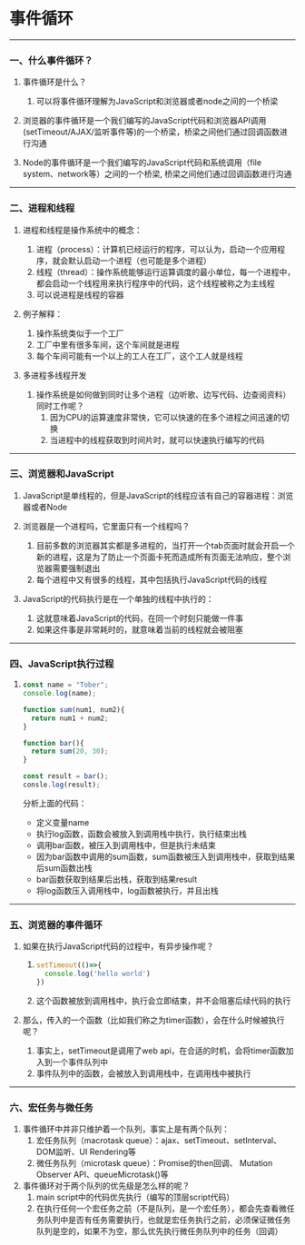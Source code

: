 # 事件循环

---

### 一、什么事件循环？

1. 事件循环是什么？
   1. 可以将事件循环理解为JavaScript和浏览器或者node之间的一个桥梁

2. 浏览器的事件循环是一个我们编写的JavaScript代码和浏览器API调用(setTimeout/AJAX/监听事件等)的一个桥梁，桥梁之间他们通过回调函数进行沟通
3. Node的事件循环是一个我们编写的JavaScript代码和系统调用（file system、network等）之间的一个桥梁, 桥梁之间他们通过回调函数进行沟通

---

### 二、进程和线程

1. 进程和线程是操作系统中的概念：
   1. 进程（process）：计算机已经运行的程序，可以认为，启动一个应用程序，就会默认启动一个进程（也可能是多个进程）
   2. 线程（thread）：操作系统能够运行运算调度的最小单位，每一个进程中，都会启动一个线程用来执行程序中的代码，这个线程被称之为主线程
   3. 可以说进程是线程的容器

2. 例子解释：
   1. 操作系统类似于一个工厂
   2. 工厂中里有很多车间，这个车间就是进程
   3. 每个车间可能有一个以上的工人在工厂，这个工人就是线程

3. 多进程多线程开发
   1. 操作系统是如何做到同时让多个进程（边听歌、边写代码、边查阅资料）同时工作呢？
      1. 因为CPU的运算速度非常快，它可以快速的在多个进程之间迅速的切换
      2. 当进程中的线程获取到时间片时，就可以快速执行编写的代码


---

### 三、浏览器和JavaScript

1. JavaScript是单线程的，但是JavaScript的线程应该有自己的容器进程：浏览器或者Node
2. 浏览器是一个进程吗，它里面只有一个线程吗？
   1. 目前多数的浏览器其实都是多进程的，当打开一个tab页面时就会开启一个新的进程，这是为了防止一个页面卡死而造成所有页面无法响应，整个浏览器需要强制退出
   2. 每个进程中又有很多的线程，其中包括执行JavaScript代码的线程

3. JavaScript的代码执行是在一个单独的线程中执行的：
   1. 这就意味着JavaScript的代码，在同一个时刻只能做一件事
   2. 如果这件事是非常耗时的，就意味着当前的线程就会被阻塞


---

### 四、JavaScript执行过程

1. ```js
   const name = "Tober";
   console.log(name);
   
   function sum(num1, num2){
     return num1 + num2;
   }
   
   function bar(){
     return sum(20, 30);
   }
   
   const result = bar();
   consle.log(result);
   ```

   分析上面的代码：

   - 定义变量name
   - 执行log函数，函数会被放入到调用栈中执行，执行结束出栈
   - 调用bar函数，被压入到调用栈中，但是执行未结束
   - 因为bar函数中调用的sum函数，sum函数被压入到调用栈中，获取到结果后sum函数出栈
   - bar函数获取到结果后出栈，获取到结果result
   - 将log函数压入调用栈中，log函数被执行，并且出栈

<hr>

### 五、浏览器的事件循环

1. 如果在执行JavaScript代码的过程中，有异步操作呢？

   1. ```js
      setTimeout(()=>{
      	console.log('hello world')
      })
      ```

   2. 这个函数被放到调用栈中，执行会立即结束，并不会阻塞后续代码的执行

2. 那么，传入的一个函数（比如我们称之为timer函数），会在什么时候被执行呢？

   1. 事实上，setTimeout是调用了web api，在合适的时机，会将timer函数加入到一个事件队列中
   2. 事件队列中的函数，会被放入到调用栈中，在调用栈中被执行

---

### 六、宏任务与微任务

1. 事件循环中并非只维护着一个队列，事实上是有两个队列：
   1. 宏任务队列（macrotask queue）：ajax、setTimeout、setInterval、DOM监听、UI Rendering等
   2. 微任务队列（microtask queue）：Promise的then回调、 Mutation Observer API、queueMicrotask()等
2. 事件循环对于两个队列的优先级是怎么样的呢？
   1. main script中的代码优先执行（编写的顶层script代码）
   2. 在执行任何一个宏任务之前（不是队列，是一个宏任务），都会先查看微任务队列中是否有任务需要执行，也就是宏任务执行之前，必须保证微任务队列是空的，如果不为空，那么优先执行微任务队列中的任务（回调）